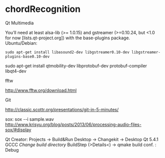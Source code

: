 chordRecognition
================

Qt Multimedia

You’ll need at least alsa-lib (>= 1.0.15) and gstreamer (>=0.10.24, but <1.0 for now [lists.qt-project.org]) with the base-plugins package.
Ubuntu/Debian:

    sudo apt-get install libasound2-dev libgstreamer0.10-dev libgstreamer-plugins-base0.10-dev
sudo apt-get install qtmobility-dev libprotobuf-dev protobuf-compiler libqt4-dev

fftw 

http://www.fftw.org/download.html

Git

http://classic.scottr.org/presentations/git-in-5-minutes/


sox:
sox --i sample.wav
http://www.krisyu.org/blog/posts/2013/06/processing-audio-files-sox/#display


Qt Creator:
Projects -> Build&Run
	Desktop -> Changekit -> Desktop Qt 5.4.1 GCCC
	*Change build directory*
	BuildStep (>Details<) -> qmake build conf. : Debug

